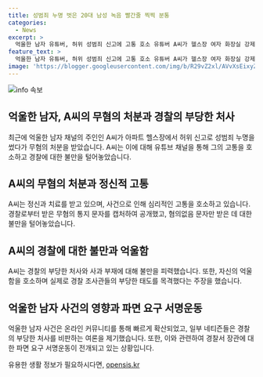 ```yaml
---
title: 성범죄 누명 벗은 20대 남성 녹음 빨간줄 찍찍 분통
categories:
  - News
excerpt: >
  억울한 남자 유튜버, 허위 성범죄 신고에 고통 호소 유튜버 A씨가 헬스장 여자 화장실 강제추행 혐의로 허위 신고를 받았으나 무혐의 처리됐다. A씨는 채널에 경찰의 무혐의 통지 문자를 공개하고, 사건으로 인한 고통을 호소했다. 녹음한 상황을 유튜브에 올리며 경찰의 부당한 태도를 비판하고, 난리 속에서 겨우 일상으로 복귀한 억울한 20대 청년으로 자신을 묘사했다. 또한, 이 사건으로 경찰의 부당한 처사에 대한 파면 요구가 전개되고 있다. 해당 사건으로 논란이 일고 있으며, 관련된 변호사의 파면 요구 서명운동 역시 이어지고 있다.
feature_text: >
  억울한 남자 유튜버, 허위 성범죄 신고에 고통 호소 유튜버 A씨가 헬스장 여자 화장실 강제추행 혐의로 허위 신고를 받았으나 무혐의 처리됐다. A씨는 채널에 경찰의 무혐의 통지 문자를 공개하고, 사건으로 인한 고통을 호소했다. 녹음한 상황을 유튜브에 올리며 경찰의 부당한 태도를 비판하고, 난리 속에서 겨우 일상으로 복귀한 억울한 20대 청년으로 자신을 묘사했다. 또한, 이 사건으로 경찰의 부당한 처사에 대한 파면 요구가 전개되고 있다. 해당 사건으로 논란이 일고 있으며, 관련된 변호사의 파면 요구 서명운동 역시 이어지고 있다.
image: 'https://blogger.googleusercontent.com/img/b/R29vZ2xl/AVvXsEixyZcFfHzMRdzZMjFBmAUKJYCLCGyLL1o632UiGVXcaFdKo_bkvkuCioo0uUKlGfBVcT3P84aROyZIXSBEx3Aw5nCQ3pTgDom1WDC4m8eifvWiAmWEEVb4x6G_l8C0QH225ldMjyaFvpxGEBGNO37VmDTDMHGhJPq73UglMfDca1-0aw/s1600/blogspot.png'
---
```


<p><img src="https://blogger.googleusercontent.com/img/b/R29vZ2xl/AVvXsEixyZcFfHzMRdzZMjFBmAUKJYCLCGyLL1o632UiGVXcaFdKo_bkvkuCioo0uUKlGfBVcT3P84aROyZIXSBEx3Aw5nCQ3pTgDom1WDC4m8eifvWiAmWEEVb4x6G_l8C0QH225ldMjyaFvpxGEBGNO37VmDTDMHGhJPq73UglMfDca1-0aw/s1600/blogspot.png" alt="info 속보" /></p>

<h2 data-ke-size="size26">억울한 남자, A씨의 무혐의 처분과 경찰의 부당한 처사</h2>

<p data-ke-size="size16">최근에 억울한 남자 채널의 주인인 A씨가 아파트 헬스장에서 허위 신고로 성범죄 누명을 썼다가 무혐의 처분을 받았습니다. A씨는 이에 대해 유튜브 채널을 통해 그의 고통을 호소하고 경찰에 대한 불만을 털어놓았습니다.</p>

<h2 data-ke-size="size24">A씨의 무혐의 처분과 정신적 고통</h2>

<p data-ke-size="size16">A씨는 정신과 치료를 받고 있으며, 사건으로 인해 심리적인 고통을 호소하고 있습니다. 경찰로부터 받은 무혐의 통지 문자를 캡처하여 공개했고, 혐의없음 문자만 받은 데 대한 불만을 털어놓았습니다.</p>

<h2 data-ke-size="size24">A씨의 경찰에 대한 불만과 억울함</h2>

<p data-ke-size="size16">A씨는 경찰의 부당한 처사와 사과 부재에 대해 불만을 피력했습니다. 또한, 자신의 억울함을 호소하며 실제로 경찰 조사관들의 부당한 태도를 목격했다는 주장을 했습니다.</p>

<h2 data-ke-size="size24">억울한 남자 사건의 영향과 파면 요구 서명운동</h2>

<p data-ke-size="size16">억울한 남자 사건은 온라인 커뮤니티를 통해 빠르게 확산되었고, 일부 네티즌들은 경찰의 부당한 처사를 비판하는 여론을 제기했습니다. 또한, 이와 관련하여 경찰서 장관에 대한 파면 요구 서명운동이 전개되고 있는 상황입니다.</p>
유용한 생활 정보가 필요하시다면, <a href="https://opensis.kr" rel="dofollow">opensis.kr</a>


